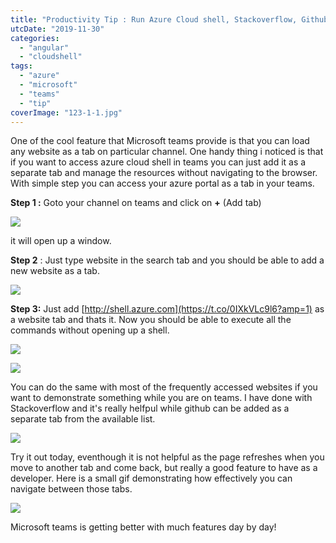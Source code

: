 ```yaml
---
title: "Productivity Tip : Run Azure Cloud shell, Stackoverflow, Github in Microsoft teams."
utcDate: "2019-11-30"
categories: 
  - "angular"
  - "cloudshell"
tags: 
  - "azure"
  - "microsoft"
  - "teams"
  - "tip"
coverImage: "123-1-1.jpg"
---
```


One of the cool feature that Microsoft teams provide is that you can load any website as a tab on particular channel. One handy thing i noticed is that if you want to access azure cloud shell in teams you can just add it as a separate tab and manage the resources without navigating to the browser. With simple step you can access your azure portal as a tab in your teams.

**Step 1 :** Goto your channel on teams and click on **+** (Add tab)

![](https://sajeetharan.wordpress.com/wp-content/uploads/2019/11/1-1.jpg?w=1024)

it will open up a window.

**Step 2** : Just type website in the search tab and you should be able to add a new website as a tab.

![](https://sajeetharan.wordpress.com/wp-content/uploads/2019/11/23.jpg?w=1018)

**Step 3:** Just add [http://shell.azure.com](https://t.co/0IXkVLc9l6?amp=1) as a website tab and thats it. Now you should be able to execute all the commands without opening up a shell.

![](https://sajeetharan.wordpress.com/wp-content/uploads/2019/11/3-1.jpg?w=889)

![](https://sajeetharan.wordpress.com/wp-content/uploads/2019/11/4-1.jpg?w=1024)

You can do the same with most of the frequently accessed websites if you want to demonstrate something while you are on teams. I have done with Stackoverflow and it's really helfpul while github can be added as a separate tab from the available list.

![](https://sajeetharan.wordpress.com/wp-content/uploads/2019/11/5-2.jpg?w=1024)

Try it out today, eventhough it is not helpful as the page refreshes when you move to another tab and come back, but really a good feature to have as a developer. Here is a small gif demonstrating how effectively you can navigate between those tabs.

![](https://sajeetharan.wordpress.com/wp-content/uploads/2019/11/teams.gif?w=1024)

Microsoft teams is getting better with much features day by day!
